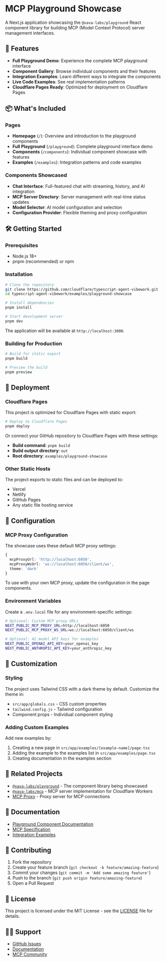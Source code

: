 # MCP Playground Showcase

A Next.js application showcasing the `@xava-labs/playground` React component library for building MCP (Model Context Protocol) server management interfaces.

## 🚀 Features

- **Full Playground Demo**: Experience the complete MCP playground interface
- **Component Gallery**: Browse individual components and their features
- **Integration Examples**: Learn different ways to integrate the components
- **Live Code Examples**: See real implementation patterns
- **Cloudflare Pages Ready**: Optimized for deployment on Cloudflare Pages

## 📦 What's Included

### Pages

- **Homepage** (`/`): Overview and introduction to the playground components
- **Full Playground** (`/playground`): Complete playground interface demo
- **Components** (`/components`): Individual component showcase with features
- **Examples** (`/examples`): Integration patterns and code examples

### Components Showcased

- **Chat Interface**: Full-featured chat with streaming, history, and AI integration
- **MCP Server Directory**: Server management with real-time status updates
- **Model Selector**: AI model configuration and selection
- **Configuration Provider**: Flexible theming and proxy configuration

## 🛠️ Getting Started

### Prerequisites

- Node.js 18+
- pnpm (recommended) or npm

### Installation

```bash
# Clone the repository
git clone https://github.com/cloudflare/typescript-agent-vibework.git
cd typescript-agent-vibework/examples/playground-showcase

# Install dependencies
pnpm install

# Start development server
pnpm dev
```

The application will be available at `http://localhost:3000`.

### Building for Production

```bash
# Build for static export
pnpm build

# Preview the build
pnpm preview
```

## 🚀 Deployment

### Cloudflare Pages

This project is optimized for Cloudflare Pages with static export:

```bash
# Deploy to Cloudflare Pages
pnpm deploy
```

Or connect your GitHub repository to Cloudflare Pages with these settings:

- **Build command**: `pnpm build`
- **Build output directory**: `out`
- **Root directory**: `examples/playground-showcase`

### Other Static Hosts

The project exports to static files and can be deployed to:

- Vercel
- Netlify  
- GitHub Pages
- Any static file hosting service

## 🔧 Configuration

### MCP Proxy Configuration

The showcase uses these default MCP proxy settings:

```typescript
{
  mcpProxyUrl: 'http://localhost:6050',
  mcpProxyWsUrl: 'ws://localhost:6050/client/ws',
  theme: 'dark'
}
```

To use with your own MCP proxy, update the configuration in the page components.

### Environment Variables

Create a `.env.local` file for any environment-specific settings:

```bash
# Optional: Custom MCP proxy URLs
NEXT_PUBLIC_MCP_PROXY_URL=http://localhost:6050
NEXT_PUBLIC_MCP_PROXY_WS_URL=ws://localhost:6050/client/ws

# Optional: AI model API keys for examples
NEXT_PUBLIC_OPENAI_API_KEY=your_openai_key
NEXT_PUBLIC_ANTHROPIC_API_KEY=your_anthropic_key
```

## 🎨 Customization

### Styling

The project uses Tailwind CSS with a dark theme by default. Customize the theme in:

- `src/app/globals.css` - CSS custom properties
- `tailwind.config.js` - Tailwind configuration
- Component props - Individual component styling

### Adding Custom Examples

Add new examples by:

1. Creating a new page in `src/app/examples/[example-name]/page.tsx`
2. Adding the example to the examples list in `src/app/examples/page.tsx`
3. Creating documentation in the examples section

## 🔗 Related Projects

- [`@xava-labs/playground`](../../packages/playground) - The component library being showcased
- [`@xava-labs/mcp`](../../packages/mcp) - MCP server implementation for Cloudflare Workers
- [MCP Proxy](../../packages/mcp-proxy) - Proxy server for MCP connections

## 📖 Documentation

- [Playground Component Documentation](../../packages/playground/README.md)
- [MCP Specification](https://spec.modelcontextprotocol.io/)
- [Integration Examples](./src/app/examples/page.tsx)

## 🤝 Contributing

1. Fork the repository
2. Create your feature branch (`git checkout -b feature/amazing-feature`)
3. Commit your changes (`git commit -m 'Add some amazing feature'`)
4. Push to the branch (`git push origin feature/amazing-feature`)
5. Open a Pull Request

## 📄 License

This project is licensed under the MIT License - see the [LICENSE](../../LICENSE) file for details.

## 🙋‍♂️ Support

- [GitHub Issues](https://github.com/cloudflare/typescript-agent-vibework/issues)
- [Documentation](../../README.md)
- [MCP Community](https://github.com/modelcontextprotocol) 
